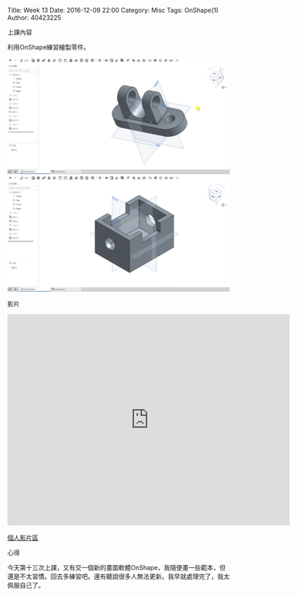 Title: Week 13
Date: 2016-12-09 22:00
Category: Misc
Tags: OnShape(1)
Author: 40423225

上課內容

<!-- PELICAN_END_SUMMARY -->


<p>利用OnShape練習繪製零件。<p>

<img src="../data/image/W13-1.png" width="800" />













<img src="../data/image/W13-2.png" width="800" />


<p>影片</p>
<iframe src="https://player.vimeo.com/video/198373370" width="640" height="480" frameborder="0" webkitallowfullscreen mozallowfullscreen allowfullscreen></iframe>


<p><a href="https://vimeo.com/user60053503">個人影片區</a></p>


<p>心得<p>

今天第十三次上課，又有交一個新的畫圖軟體OnShape，我隨便畫一些範本，但還是不太習慣。回去多練習吧。還有聽說很多人無法更新。我早就處理完了，我太佩服自己了。




